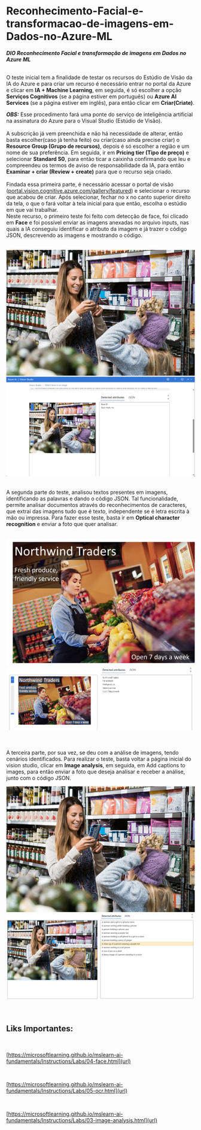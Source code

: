# Reconhecimento-Facial-e-transformacao-de-imagens-em-Dados-no-Azure-ML
***DIO Reconhecimento Facial e transformação de imagens em Dados no Azure ML***

<br> 
O teste inicial tem a finalidade de testar os recursos do Estúdio de Visão da IA do Azure e para criar um recurso é necessário entrar no portal da Azure e clicar em <b>IA + Machine Learning</b>, em seguida, é só escolher a opção <b>Serviços Cognitivos</b> (se a página estiver em português) ou <b>Azure AI Services</b> (se a página estiver em inglês), para então clicar em <b>Criar(Criate)</b>.<br>

<b><i>OBS:</i></b> Esse procedimento fará uma ponte do serviço de inteligência artificial na assinatura do Azure para o Visual Studio (Estúdio de Visão).<br>
<br>
A subscrição já vem preenchida e não há necessidade de alterar, então basta escolher(caso já tenha feito) ou criar(caso ainda precise criar) o <b>Resource Group (Grupo de recursos)</b>, depois é só escolher a região e um nome de sua preferência. Em seguida, ir em <b>Pricing tier (Tipo de preço)</b> e selecionar <b>Standard S0</b>, para então ticar a caixinha confirmando que leu e compreendeu os termos de aviso de responsabilidade da IA, para então <b>Examinar + criar (Review + create)</b> para que o recurso seja criado.<br>
<br>
Findada essa primeira parte, é necessário acessar o portal de visão ([portal.vision.cognitive.azure.com/gallery/featured](url)) e selecionar o recurso que acabou de criar. Após selecionar, fechar no x no canto superior direito da tela, o que o fará voltar à tela inicial para que então, escolha o estúdio em que vai trabalhar. <br>
Neste recurso, o primeiro teste foi feito com detecção de face, foi clicado em <b>Face</b> e foi possível enviar as imagens anexadas no arquivo inputs, nas quais a IA conseguiu identificar o atributo da imagem e já trazer o código JSON, descrevendo as imagens e mostrando o código.<br>
<br>

![teste face Mulher Input](https://github.com/RichardmrCubaSN/DIO-Reconhecimento-Facial-e-transforma-o-/blob/main/Inputs/store-camera-1A.jpg)
![teste face Mulher Output](https://github.com/RichardmrCubaSN/DIO-Reconhecimento-Facial-e-transforma-o-/blob/main/Outputs/store-camera-1.png)


<br>
A segunda parte do teste, analisou textos presentes em imagens, identificando as palavras e dando o código JSON. Tal funcionalidade, permite analisar documentos através do reconhecimentos de caracteres, que extrai das imagens tudo que é texto, independente se é letra escrita à mão ou impressa. Para fazer esse teste, basta ir em <b>Optical character recognition</b> e enviar a foto que quer analisar.<br>
<br>

![teste palavra na foto Input](https://github.com/RichardmrCubaSN/DIO-Reconhecimento-Facial-e-transforma-o-/blob/main/Inputs/advert.jpg)
![teste palavra na foto Output](https://github.com/RichardmrCubaSN/DIO-Reconhecimento-Facial-e-transforma-o-/blob/main/Outputs/advert.png)

<br>

<br>
A terceira parte, por sua vez, se deu com a análise de imagens, tendo cenários identificados. Para realizar o teste, basta voltar a página inicial do vision studio, clicar em <b>Image analysis</b>, em seguida, em Add captions to images, para então enviar a foto que deseja analisar e receber a análise, junto com o código JSON.
<br>

![analise de cenario Input](https://github.com/RichardmrCubaSN/DIO-Reconhecimento-Facial-e-transforma-o-/blob/main/Inputs/store-camera-1B.jpg)
![analise de cenario Output](https://github.com/RichardmrCubaSN/DIO-Reconhecimento-Facial-e-transforma-o-/blob/main/Outputs/store-camera-1-output.jpg)


<br>
<h2>Liks Importantes:</h2>

<br>

[https://microsoftlearning.github.io/mslearn-ai-fundamentals/Instructions/Labs/04-face.html](url)

<br> 

[https://microsoftlearning.github.io/mslearn-ai-fundamentals/Instructions/Labs/05-ocr.html](url)

<br> 

[https://microsoftlearning.github.io/mslearn-ai-fundamentals/Instructions/Labs/03-image-analysis.html](url)
